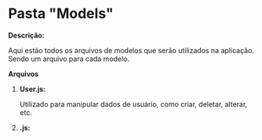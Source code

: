 # Pasta "Models"

<strong>Descrição: </strong><p>Aqui estão todos os arquivos de modelos que serão utilizados na aplicação. Sendo um arquivo para cada modelo.</p>

<strong>Arquivos</strong>

<ol>
    <li><strong>User.js: </strong></p>Utilizado para manipular dados de usuário, como criar, deletar, alterar, etc.</p></li>
    <li><strong>.js: </strong></p></p></li>
</ol>